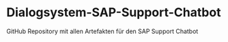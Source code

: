 # Dialogsystem-SAP-Support-Chatbot
GitHub Repository mit allen Artefakten für den SAP Support Chatbot
